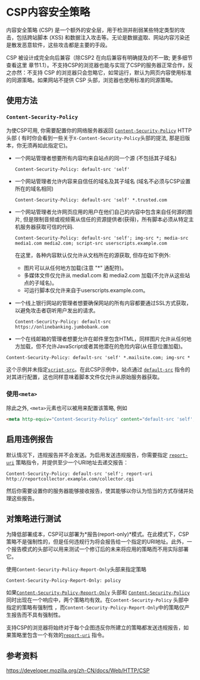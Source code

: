 # CSP内容安全策略

内容安全策略   (CSP) 是一个额外的安全层，用于检测并削弱某些特定类型的攻击，包括跨站脚本 (XSS) 和数据注入攻击等。无论是数据盗取、网站内容污染还是散发恶意软件，这些攻击都是主要的手段。

CSP 被设计成完全向后兼容（除CSP2 在向后兼容有明确提及的不一致;  更多细节查看这里 章节1.1）。不支持CSP的浏览器也能与实现了CSP的服务器正常合作，反之亦然：不支持 CSP 的浏览器只会忽略它，如常运行，默认为网页内容使用标准的同源策略。如果网站不提供 CSP 头部，浏览器也使用标准的同源策略。

## 使用方法

### `Content-Security-Policy`

为使CSP可用, 你需要配置你的网络服务器返回  [`Content-Security-Policy`](https://developer.mozilla.org/zh-CN/docs/Web/HTTP/Headers/Content-Security-Policy)  HTTP头部 ( 有时你会看到一些关于`X-Content-Security-Policy`头部的提法, 那是旧版本，你无须再如此指定它)。

* 一个网站管理者想要所有内容均来自站点的同一个源 (不包括其子域名)

  ```http
  Content-Security-Policy: default-src 'self'
  ```

* 一个网站管理者允许内容来自信任的域名及其子域名 (域名不必须与CSP设置所在的域名相同)

  ```http
  Content-Security-Policy: default-src 'self' *.trusted.com
  ```

* 一个网站管理者允许网页应用的用户在他们自己的内容中包含来自任何源的图片, 但是限制音频或视频需从信任的资源提供者(获得)，所有脚本必须从特定主机服务器获取可信的代码.

  ```http
  Content-Security-Policy: default-src 'self'; img-src *; media-src media1.com media2.com; script-src userscripts.example.com
  ```

  在这里，各种内容默认仅允许从文档所在的源获取, 但存在如下例外:

  * 图片可以从任何地方加载(注意 "*" 通配符)。
  * 多媒体文件仅允许从 media1.com 和 media2.com 加载(不允许从这些站点的子域名)。
  * 可运行脚本仅允许来自于userscripts.example.com。

* 一个线上银行网站的管理者想要确保网站的所有内容都要通过SSL方式获取，以避免攻击者窃听用户发出的请求。

  ````http
  Content-Security-Policy: default-src https://onlinebanking.jumbobank.com
  ````

*  一个在线邮箱的管理者想要允许在邮件里包含HTML，同样图片允许从任何地方加载，但不允许JavaScript或者其他潜在的危险内容(从任意位置加载)。

  ```http
  Content-Security-Policy: default-src 'self' *.mailsite.com; img-src *
  ```

  这个示例并未指定[`script-src`](https://developer.mozilla.org/zh-CN/docs/Web/HTTP/Headers/Content-Security-Policy/script-src)。在此CSP示例中，站点通过 [`default-src`](https://developer.mozilla.org/zh-CN/docs/Web/HTTP/Headers/Content-Security-Policy/default-src) 指令的对其进行配置，这也同样意味着脚本文件仅允许从原始服务器获取。

### 使用`<meta>`

除此之外,  `<meta>`元素也可以被用来配置该策略, 例如

```html
<meta http-equiv="Content-Security-Policy" content="default-src 'self'; img-src https://*; child-src 'none';">
```

## 启用违例报告

默认情况下，违规报告并不会发送。为启用发送违规报告，你需要指定 [`report-uri`](https://developer.mozilla.org/zh-CN/docs/Web/HTTP/Headers/Content-Security-Policy/report-uri) 策略指令，并提供至少一个URI地址去递交报告：

```http
Content-Security-Policy: default-src 'self'; report-uri http://reportcollector.example.com/collector.cgi
```

然后你需要设置你的服务器能够接收报告，使其能够以你认为恰当的方式存储并处理这些报告。

## 对策略进行测试

为降低部署成本，CSP可以部署为*报告(report-only)*模式。在此模式下，CSP策略不是强制性的，但是任何违规行为将会报告给一个指定的URI地址。此外，一个报告模式的头部可以用来测试一个修订后的未来将应用的策略而不用实际部署它。

使用`Content-Security-Policy-Report-Only`头部来指定策略

```http
Content-Security-Policy-Report-Only: policy
```

如果[`Content-Security-Policy-Report-Only`](https://developer.mozilla.org/zh-CN/docs/Web/HTTP/Headers/Content-Security-Policy-Report-Only) 头部和 [`Content-Security-Policy`](https://developer.mozilla.org/zh-CN/docs/Web/HTTP/Headers/Content-Security-Policy) 同时出现在一个响应中，两个策略均有效。在`Content-Security-Policy` 头部中指定的策略有强制性 ，而`Content-Security-Policy-Report-Only`中的策略仅产生报告而不具有强制性。

支持CSP的浏览器将始终对于每个企图违反你所建立的策略都发送违规报告，如果策略里包含一个有效的[`report-uri`](https://developer.mozilla.org/zh-CN/docs/Web/HTTP/Headers/Content-Security-Policy/report-uri) 指令。

## 参考资料

https://developer.mozilla.org/zh-CN/docs/Web/HTTP/CSP